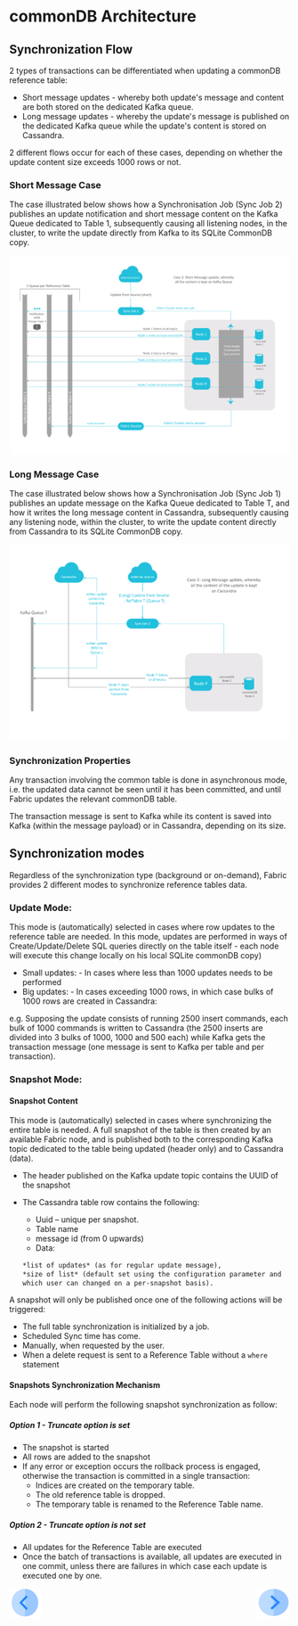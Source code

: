 # commonDB Architecture



## Synchronization Flow

2 types of transactions can be differentiated when updating a commonDB reference table: 
- Short message updates - whereby both update's message and content are both stored on the dedicated Kafka queue.
- Long message updates - whereby the update's message is published on the dedicated Kafka queue while the update's content is stored on Cassandra.

2 different flows occur for each of these cases, depending on whether the update content size exceeds 1000 rows or not. 


### Short Message Case

The case illustrated below shows how a Synchronisation Job (Sync Job 2) publishes an update notification and short message content on the Kafka Queue dedicated to Table 1, subsequently causing all listening nodes, in the cluster, to write the update directly from Kafka to its SQLite CommonDB copy. 

![image](/articles/22_reference(commonDB)_tables/images/08_commonDB_RefSyncShort.png)



### Long Message Case

The case illustrated below shows how a Synchronisation Job (Sync Job 1) publishes an update message on the Kafka Queue dedicated to Table T, and how it writes the long message content in Cassandra, subsequently causing any listening node, within the cluster, to write the update content directly from Cassandra to its SQLite CommonDB copy. 

![image](/articles/22_reference(commonDB)_tables/images/09_commonDB_RefSyncLong.png)


### Synchronization Properties

Any transaction involving the common table is done in asynchronous mode, i.e. the updated data cannot be seen until it has been committed, and until Fabric updates the relevant commonDB table.

The transaction message is sent to Kafka while its content is saved into Kafka (within the message payload) or in Cassandra, depending on its size.


## Synchronization modes

Regardless of the synchronization type (background or on-demand), Fabric provides 2 different modes to synchronize reference tables data.

### Update Mode: 
This mode is (automatically) selected in cases where row updates to the reference table are needed. 
In this mode, updates are performed in ways of Create/Update/Delete SQL queries directly on the table itself - each node will execute this change locally on his local SQLite commonDB copy) 

- Small updates: - In cases where less than 1000 updates needs to be performed
- Big updates: - In cases exceeding 1000 rows, in which case bulks of 1000 rows are created in Cassandra:

e.g. Supposing the update consists of  running 2500 insert commands, each bulk of 1000 commands is written to Cassandra (the 2500 inserts are divided into 3 bulks of 1000, 1000 and 500 each) while Kafka gets the transaction message (one message is sent to Kafka per table and per transaction). 


### Snapshot Mode:

#### Snapshot Content 
This mode is (automatically) selected in cases where synchronizing the entire table is needed. 
A full snapshot of the table is then created by an available Fabric node, and is published both to the corresponding Kafka topic dedicated to the table being updated (header only) and to Cassandra (data).

- The header published on the Kafka update topic contains the UUID of the snapshot

- The Cassandra table row contains the following:
  - Uuid – unique per snapshot.
  - Table name
  - message id (from 0 upwards)
  - Data:
  ```
  *list of updates* (as for regular update message), 
  *size of list* (default set using the configuration parameter and which user can changed on a per-snapshot basis). 
  ```

A snapshot will only be published once one of the following actions will be triggered: 

-	The full table synchronization is initialized by a job.
-	Scheduled Sync time has come.
-	Manually, when requested by the user.
- When a delete request is sent to a Reference Table without a ```where``` statement


#### Snapshots Synchronization Mechanism

Each node will perform the following snapshot synchronization as follow: 

##### Option 1 - Truncate option is set

- The snapshot is started
- All rows are added to the snapshot
- If any error or exception occurs the rollback process is engaged, otherwise the transaction is committed in a single transaction:
  - Indices are created on the temporary table.
  - The old reference table is dropped.
  - The temporary table is renamed to the Reference Table name.

##### Option 2 - Truncate option is not set

- All updates for the Reference Table are executed 
- Once the batch of transactions is available, all updates are executed in one commit, unless there are failures in which case each update is executed one by one.


[<img align="left" width="60" height="54" src="/articles/images/Previous.png">](/articles/22_reference%28commonDB%29_tables/04_fabric_commonDB_sync.md)

[<img align="right" width="60" height="54" src="/articles/images/Next.png">](/articles/22_reference%28commonDB%29_tables/06_fabric_commonDB_misc.md)


